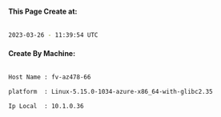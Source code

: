 
   
#### This Page Create at:

```bash

2023-03-26 - 11:39:54 UTC

```

#### Create By Machine:

```bash

Host Name : fv-az478-66

platform  : Linux-5.15.0-1034-azure-x86_64-with-glibc2.35

Ip Local  : 10.1.0.36

```

